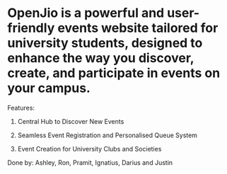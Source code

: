 # OpenJio is a powerful and user-friendly events website tailored for university students, designed to enhance the way you discover, create, and participate in events on your campus.

Features:
1. Central Hub to Discover New Events

2. Seamless Event Registration and Personalised Queue System

3. Event Creation for University Clubs and Societies

Done by: Ashley, Ron, Pramit, Ignatius, Darius and Justin
